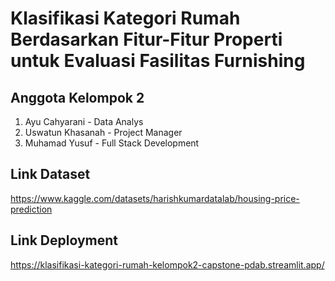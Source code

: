 # Klasifikasi Kategori Rumah Berdasarkan Fitur-Fitur Properti untuk Evaluasi Fasilitas Furnishing

## Anggota Kelompok 2
1. Ayu Cahyarani - Data Analys
2. Uswatun Khasanah - Project Manager
3. Muhamad Yusuf - Full Stack Development

## Link Dataset
https://www.kaggle.com/datasets/harishkumardatalab/housing-price-prediction

## Link Deployment
https://klasifikasi-kategori-rumah-kelompok2-capstone-pdab.streamlit.app/
